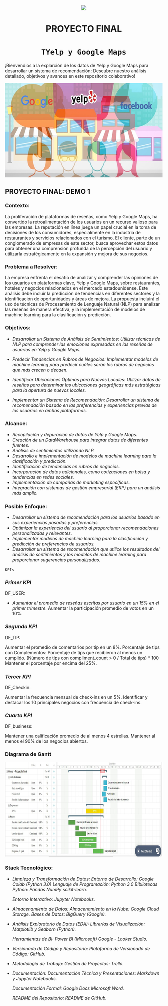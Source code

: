 <p align='center'>
<img src ="https://d31uz8lwfmyn8g.cloudfront.net/Assets/logo-henry-white-lg.png">
<p>

<h1 align='center'>
 <b>PROYECTO FINAL</b>
</h1>

# <h1 align="center">**`TYelp y Google Maps`**</h1>

¡Bienvendios a la explarción de los datos de Yelp y Google Maps para desarrollar un sistema de recomendación;
	Descubre nuestro análisis detallado, objetivos y avances en este repositorio colaborativo!
<p align='center'>
<img src="assets\imgGY.jpg"  height=300>
<p>

## PROYECTO FINAL: DEMO 1 

### **Contexto:**

La proliferación de plataformas de reseñas, como Yelp y Google Maps, ha convertido la retroalimentación de los usuarios en un recurso valioso para las empresas. La reputación en línea juega un papel crucial en la toma de decisiones de los consumidores, especialmente en la industria de restaurantes y servicios relacionados con el turismo. El cliente, parte de un conglomerado de empresas de este sector, busca aprovechar estos datos para obtener una comprensión profunda de la percepción del usuario y utilizarla estratégicamente en la expansión y mejora de sus negocios.

### **Problema a Resolver:**

La empresa enfrenta el desafío de analizar y comprender las opiniones de los usuarios en plataformas clave, Yelp y Google Maps, sobre restaurantes, hoteles y negocios relacionados en el mercado estadounidense. Este análisis debe incluir la predicción de tendencias en diferentes sectores y la identificación de oportunidades y áreas de mejora.
La propuesta incluirá el uso de técnicas de Procesamiento de Lenguaje Natural (NLP) para analizar las reseñas de manera efectiva, y la implementación de modelos de machine learning para la clasificación y predicción.

### **Objetivos:**

- *Desarrollar un Sistema de Análisis de Sentimientos:
Utilizar técnicas de NLP para comprender las emociones expresadas en las reseñas de usuarios en Yelp y Google Maps.*

- *Predecir Tendencias en Rubros de Negocios:
Implementar modelos de machine learning para predecir cuáles serán los rubros de negocios que más crecen o decaen.*

- *Identificar Ubicaciones Óptimas para Nuevos Locales:
Utilizar datos de reseñas para determinar las ubicaciones geográficas más estratégicas para la apertura de nuevos locales.*

- *Implementar un Sistema de Recomendación:
Desarrollar un sistema de recomendación basado en las preferencias y experiencias previas de los usuarios en ambas plataformas.*

### **Alcance:**

- *Recopilación y depuración de datos de Yelp y Google Maps.*
- *Creación de un DataWarehouse para integrar datos de diferentes fuentes.*
- *Análisis de sentimientos utilizando NLP.*
- *Desarrollo e implementación de modelos de machine learning para la clasificación y predicción.*
- *Identificación de tendencias en rubros de negocios.*
- *Incorporación de datos adicionales, como cotizaciones en bolsa y tendencias en redes sociales.*
- *Implementación de campañas de marketing específicas.*
- *Integración con sistemas de gestión empresarial (ERP) para un análisis más amplio.*


### **Posible Enfoque:**

- *Desarrollar un sistema de recomendación para los usuarios basado en sus experiencias pasadas y preferencias.*
- *Optimizar la experiencia del usuario al proporcionar recomendaciones personalizadas y relevantes.*
- *Implementar modelos de machine learning para la clasificación y predicción de preferencias de usuarios.*
- *Desarrollar un sistema de recomendación que utilice los resultados del análisis de sentimientos y los modelos de machine learning para proporcionar sugerencias personalizadas.*

`KPIs`
### _**Primer KPI**_
DF_USER:
- *Aumentar el promedio de reseñas escritas por usuario en un 15% en el primer trimestre.*
Aumentar la participación promedio de votos en un 10%.

### _**Segundo KPI**_
DF_TIP:

Aumentar el promedio de comentarios por tip en un 8%.
Porcentaje de tips con Complementos:
Porcentaje de tips que recibieron al menos un cumplido.
(Número de tips con compliment_count > 0 / Total de tips) * 100
Mantener el porcentaje por encima del 25%.
### _**Tercer KPI**_
DF_Checkin:

Aumentar la frecuencia mensual de check-ins en un 5%.
Identificar y destacar los 10 principales negocios con frecuencia de check-ins.

### _**Cuarto KPI**_
DF_business:

Mantener una calificación promedio de al menos 4 estrellas.
Mantener al menos el 90% de los negocios abiertos.

### **Diagrama de Gantt**
<p align='center'>
<img src="assets\diagramaGantt.jpeg"  height=300>
<p>
	
### **Stack Tecnológico:**
- *Limpieza y Transformación de Datos:
Entorno de Desarrollo:
Google Colab (Python 3.0)
Lenguaje de Programación:
Python 3.0
Bibliotecas Python:
Pandas
NumPy
scikit-learn.*

  *Entorno Interactivo:
Jupyter Notebooks.*
- *Almacenamiento de Datos:
Almacenamiento en la Nube:
Google Cloud Storage.*
 *Bases de Datos:
  BigQuery (Google).*

- *Análisis Exploratorio de Datos (EDA):
Librerías de Visualización:
Matplotlib y Seaborn (Python).*

   *Herramientas de BI:
Power BI (Microsoft)
Google - Looker Studio.*

- *Versionado de Código y Repositorio:
Plataforma de Versionado de Código:
GitHub.*

- *Metodología de Trabajo:
Gestión de Proyectos:
Trello.*

- *Documentación:
Documentación Técnica y Presentaciones:
Markdown y Jupyter Notebooks.*

  *Documentación Formal:
Google Docs
Microsoft Word.*

  *README del Repositorio:
README de GitHub.*
